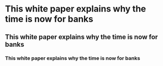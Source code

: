 # This white paper explains why the time is now for banks
## This white paper explains why the time is now for banks
### This white paper explains why the time is now for banks
